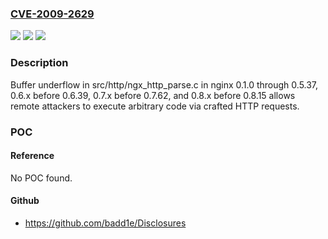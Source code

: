 ### [CVE-2009-2629](https://cve.mitre.org/cgi-bin/cvename.cgi?name=CVE-2009-2629)
![](https://img.shields.io/static/v1?label=Product&message=n%2Fa&color=blue)
![](https://img.shields.io/static/v1?label=Version&message=n%2Fa&color=blue)
![](https://img.shields.io/static/v1?label=Vulnerability&message=n%2Fa&color=brighgreen)

### Description

Buffer underflow in src/http/ngx_http_parse.c in nginx 0.1.0 through 0.5.37, 0.6.x before 0.6.39, 0.7.x before 0.7.62, and 0.8.x before 0.8.15 allows remote attackers to execute arbitrary code via crafted HTTP requests.

### POC

#### Reference
No POC found.

#### Github
- https://github.com/badd1e/Disclosures

